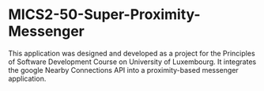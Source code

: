 # MICS2-50-Super-Proximity-Messenger

This application was designed and developed as a project for the Principles of Software Development Course on University of Luxembourg. 
It integrates the google Nearby Connections API into a proximity-based messenger application.
